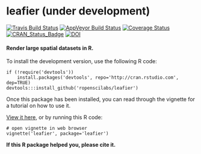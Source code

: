  leafier (under development)
============

[![Travis Build Status](https://img.shields.io/travis/jonocarroll/leafier/master.svg?label=Mac%20OSX%20%26%20Linux)](https://travis-ci.org/jonocarroll/leafier)
[![AppVeyor Build Status](https://img.shields.io/appveyor/ci/paleo13/leafier/master.svg?label=Windows)](https://ci.appveyor.com/project/paleo13/leafier)
[![Coverage Status](https://codecov.io/github/paleo13/leafier/coverage.svg?branch=master)](https://codecov.io/github/paleo13/leafier?branch=master)
[![CRAN_Status_Badge](http://www.r-pkg.org/badges/version/leafier)](http://cran.r-project.org/package=leafier)
[![DOI](https://zenodo.org/badge/18940/paleo13/leafier.svg)](https://zenodo.org/badge/latestdoi/18940/paleo13/leafier)

#### Render large spatial datasets in R.

To install the development version, use the following R code:

```
if (!require('devtools'))
	install.packages('devtools', repo='http://cran.rstudio.com', dep=TRUE)
devtools:::install_github('ropenscilabs/leafier')
```

Once this package has been installed, you can read through the vignette for a tutorial on how to use it.

[View it here](https://github.com/ropenscilabs/leafier/blob/master/inst/doc/leafier.pdf), or by running this R code:

```
# open vignette in web browser
vignette('leafier', package='leafier')
```

**If this R package helped you, please cite it.**


